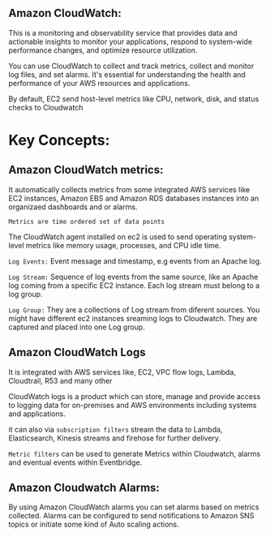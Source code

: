 ## Amazon CloudWatch: 

This is a monitoring and observability service that provides data and actionable insights to monitor your applications, respond to system-wide performance changes, and optimize resource utilization. 

You can use CloudWatch to collect and track metrics, collect and monitor log files, and set alarms. It's essential for understanding the health and performance of your AWS resources and applications.

By default, EC2 send host-level metrics like CPU, network, disk, and status checks to Cloudwatch

# Key Concepts:

## Amazon CloudWatch metrics: 

It automatically collects metrics from some integrated AWS services like EC2 instances, Amazon EBS and Amazon RDS databases instances into an organizaed dashboards and or alarms.

`Metrics are time ordered set of data points`

The CloudWatch agent installed on ec2 is used to send operating system-level metrics like memory usage, processes, and CPU idle time. 

`Log Events:` Event message and timestamp, e.g events from an Apache log.

`Log Stream:` Sequence of log events from the same source, like an Apache log coming from a specific EC2 instance. Each log stream must belong to a log group.

`Log Group:` They are a collections of Log stream from diferent sources. You might have different ec2 instances sreaming logs to Cloudwatch. They are captured and placed into one Log group.


## Amazon CloudWatch Logs

It is integrated with AWS services like, EC2, VPC flow logs, Lambda, Cloudtrail, R53 and many other

CloudWatch logs is a product which can store, manage and provide access to logging data for on-premises and AWS environments including systems and applications.

it can also via `subscription filters` stream the data to Lambda, Elasticsearch, Kinesis streams and firehose for further delivery.

`Metric filters` can be used to generate Metrics within Cloudwatch, alarms and eventual events within Eventbridge.


## Amazon Cloudwatch Alarms: 

By using Amazon CloudWatch alarms you can set alarms based on metrics collected. Alarms can be configured to send notifications to Amazon SNS topics or initiate some kind of Auto scaling actions.

